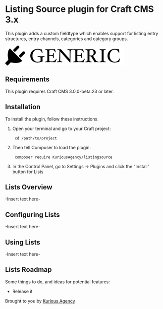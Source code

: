 # Listing Source plugin for Craft CMS 3.x

This plugin adds a custom fieldtype which enables support for listing entry structures, entry channels, categories and category groups.

![Screenshot](resources/img/plugin-logo.png)

## Requirements

This plugin requires Craft CMS 3.0.0-beta.23 or later.

## Installation

To install the plugin, follow these instructions.

1. Open your terminal and go to your Craft project:

        cd /path/to/project

2. Then tell Composer to load the plugin:

        composer require KuriousAgency/listingsource

3. In the Control Panel, go to Settings → Plugins and click the “Install” button for Lists

## Lists Overview

-Insert text here-

## Configuring Lists

-Insert text here-

## Using Lists

-Insert text here-

## Lists Roadmap

Some things to do, and ideas for potential features:

* Release it

Brought to you by [Kurious Agency](https://kurious.agency)

